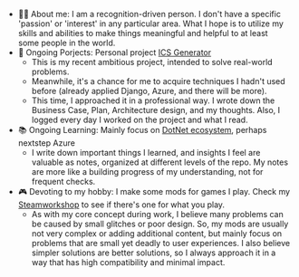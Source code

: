 - 👨‍💻 About me: I am a recognition-driven person. I don't have a specific 'passion' or 'interest' in any particular area. What I hope is to utilize my skills and abilities to make things meaningful and helpful to at least some people in the world.
- 📆 Ongoing Porjects: Personal project [ICS Generator](https://github.com/Scott-Zeta/ICS_Generator)
  - This is my recent ambitious project, intended to solve real-world problems.
  - Meanwhile, it's a chance for me to acquire techniques I hadn't used before (already applied Django, Azure, and there will be more).
  - This time, I approached it in a professional way. I wrote down the Business Case, Plan, Architecture design, and my thoughts. Also, I logged every day I worked on the project and what I read.
- 📚 Ongoing Learning: Mainly focus on [DotNet ecosystem](https://github.com/Scott-Zeta/dotNetPlayground), perhaps nextstep Azure
  - I write down important things I learned, and insights I feel are valuable as notes, organized at different levels of the repo. My notes are more like a building progress of my understanding, not for frequent checks.
- 🎮 Devoting to my hobby: I make some mods for games I play. Check my [Steamworkshop](https://steamcommunity.com/profiles/76561198258857220/myworkshopfiles/) to see if there's one for what you play.
  - As with my core concept during work, I believe many problems can be caused by small glitches or poor design. So, my mods are usually not very complex or adding additional content, but mainly focus on problems that are small yet deadly to user experiences. I also believe simpler solutions are better solutions, so I always approach it in a way that has high compatibility and minimal impact.
  <!--
  **Scott-Zeta/Scott-Zeta** is a ✨ _special_ ✨ repository because its `README.md` (this file) appears on your GitHub profile.

Here are some ideas to get you started:

- 🔭 I’m currently working on ...
- 🌱 I’m currently learning ...
- 👯 I’m looking to collaborate on ...
- 🤔 I’m looking for help with ...
- 💬 Ask me about ...
- 📫 How to reach me: ...
- 😄 Pronouns: ...
- ⚡ Fun fact: ...
  -->

